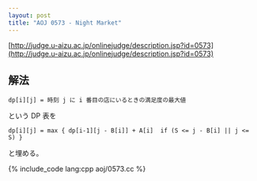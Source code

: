```yaml
---
layout: post
title: "AOJ 0573 - Night Market"
---
```

[http://judge.u-aizu.ac.jp/onlinejudge/description.jsp?id=0573](http://judge.u-aizu.ac.jp/onlinejudge/description.jsp?id=0573)

## 解法

    dp[i][j] = 時刻 j に i 番目の店にいるときの満足度の最大値

という DP 表を

    dp[i][j] = max { dp[i-1][j - B[i]] + A[i]  if (S <= j - B[i] || j <= S) }

と埋める。

{% include_code lang:cpp aoj/0573.cc %}

